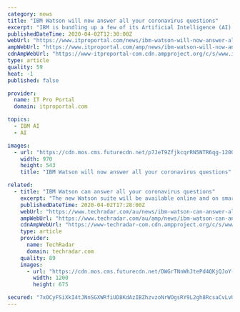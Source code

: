 ```yaml
---
category: news
title: "IBM Watson will now answer all your coronavirus questions"
excerpt: "IBM is bundling up a few of its Artificial Intelligence (AI) services and offering them to governments, healthcare firms and other companies struggling to handle the large influx of coronavirus-related phone calls. According to ZDNet, IBM is combining Watson Assistant (a question-answering computer system), the company’s Natural Language ..."
publishedDateTime: 2020-04-02T12:30:00Z
webUrl: "https://www.itproportal.com/news/ibm-watson-will-now-answer-all-your-coronavirus-questions/"
ampWebUrl: "https://www.itproportal.com/amp/news/ibm-watson-will-now-answer-all-your-coronavirus-questions/"
cdnAmpWebUrl: "https://www-itproportal-com.cdn.ampproject.org/c/s/www.itproportal.com/amp/news/ibm-watson-will-now-answer-all-your-coronavirus-questions/"
type: article
quality: 59
heat: -1
published: false

provider:
  name: IT Pro Portal
  domain: itproportal.com

topics:
  - IBM AI
  - AI

images:
  - url: "https://cdn.mos.cms.futurecdn.net/p7JeT9ZfjkcqrRN5NTR6qg-1200-80.jpeg"
    width: 970
    height: 543
    title: "IBM Watson will now answer all your coronavirus questions"

related:
  - title: "IBM Watson can answer all your coronavirus questions"
    excerpt: "The new Watson suite will be available online and on smartphones and will be free for at least 90 days. According to IBM, wait times for coronavirus-related questions are exceeding two hours, so the company believes that using AI via Watson may be able to help speed up response times. In a press release, general manager of IBM data and AI ..."
    publishedDateTime: 2020-04-02T17:28:00Z
    webUrl: "https://www.techradar.com/au/news/ibm-watson-can-answer-all-your-coronavirus-questions"
    ampWebUrl: "https://www.techradar.com/au/amp/news/ibm-watson-can-answer-all-your-coronavirus-questions"
    cdnAmpWebUrl: "https://www-techradar-com.cdn.ampproject.org/c/s/www.techradar.com/au/amp/news/ibm-watson-can-answer-all-your-coronavirus-questions"
    type: article
    provider:
      name: TechRadar
      domain: techradar.com
    quality: 89
    images:
      - url: "https://cdn.mos.cms.futurecdn.net/DWGrTNnWhJtePd4QKjQJoY-1200-80.jpg"
        width: 1200
        height: 675

secured: "7xOCyFSiXkI4tJNnSGXWRfiUD8KdAzIBZhzvzoNrWOgsRY9L2gh8RcsaCvLvUif2UOxE71tZvQuPhevsBBzfiMCv46mV2s4WniXXnWo227RBJmeH2yzGJkEVtu3mhIYKEPUuQ57I1CMTgw2e9n8sdGOupYk1BA02SViqb6nCsK3EtsSNQFwlRqCDgUSVLVjSpT8xnb2mxDKJw6FanbnfLWaFOvqUH5R5hY3B1bn/cTWWZGdiKnM8sKeQvLGaxdc3gTb1HIhpb9kN6GorcxRz6VWKMx0OjUix3kijonkcdc7PMGTW2/IhoVxoW83JQe94;lZw6p9fWxCzoXrFbd5fqNg=="
---
```


